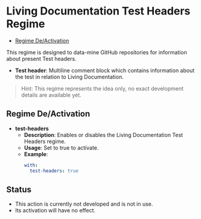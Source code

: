 # Living Documentation Test Headers Regime

- [Regime De/Activation](#regime-deactivation)

This regime is designed to data-mine GitHub repositories for information about present Test headers.
- **Test header**: Multiline comment block which contains information about the test in relation to Living Documentation.

> Hint: This regime represents the idea only, no exact development details are available yet.

## Regime De/Activation

- **test-headers**
  - **Description**: Enables or disables the Living Documentation Test Headers regime.
  - **Usage**: Set to true to activate.
  - **Example**:
    ```yaml
    with:
      test-headers: true
    ```
    
## Status
- This action is currently not developed and is not in use.
- Its activation will have no effect.
